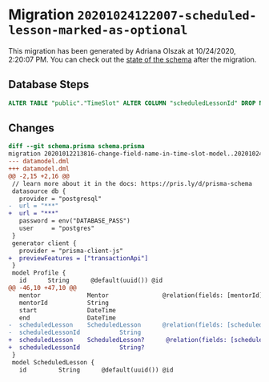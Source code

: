 # Migration `20201024122007-scheduled-lesson-marked-as-optional`

This migration has been generated by Adriana Olszak at 10/24/2020, 2:20:07 PM.
You can check out the [state of the schema](./schema.prisma) after the migration.

## Database Steps

```sql
ALTER TABLE "public"."TimeSlot" ALTER COLUMN "scheduledLessonId" DROP NOT NULL
```

## Changes

```diff
diff --git schema.prisma schema.prisma
migration 20201012213816-change-field-name-in-time-slot-model..20201024122007-scheduled-lesson-marked-as-optional
--- datamodel.dml
+++ datamodel.dml
@@ -2,15 +2,16 @@
 // learn more about it in the docs: https://pris.ly/d/prisma-schema
 datasource db {
   provider = "postgresql"
-  url = "***"
+  url = "***"
   password = env("DATABASE_PASS")
   user     = "postgres"
 }
 generator client {
   provider = "prisma-client-js"
+  previewFeatures = ["transactionApi"]
 }
 model Profile {
   id      String      @default(uuid()) @id
@@ -46,10 +47,10 @@
   mentor             Mentor               @relation(fields: [mentorId], references: [id])
   mentorId           String
   start              DateTime
   end                DateTime
-  scheduledLesson    ScheduledLesson      @relation(fields: [scheduledLessonId], references: [id])
-  scheduledLessonId           String
+  scheduledLesson    ScheduledLesson?      @relation(fields: [scheduledLessonId], references: [id])
+  scheduledLessonId           String?
 }
 model ScheduledLesson {
   id         String      @default(uuid()) @id
```


